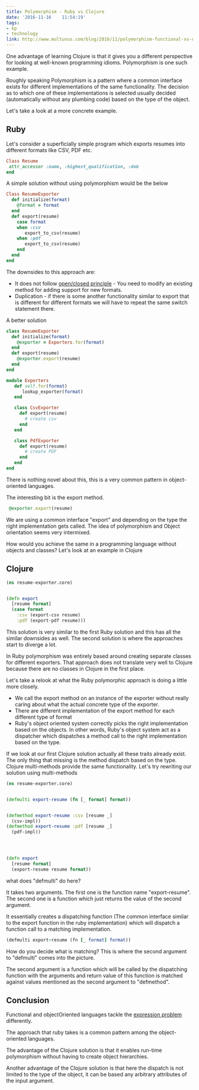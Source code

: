 ```yaml
---
title: Polymorphism - Ruby vs Clojure
date: '2016-11-16	 11:54:19'
tags:
- kp
- technology
link: http://www.multunus.com/blog/2016/11/polymorphism-functional-vs-object-oriented/
---
```


One advantage of learning Clojure is that it gives you a different perspective for looking at well-known programming idioms. Polymorphism is one such example.

Roughly speaking Polymorphism is a pattern where a common interface exists for different implementations of the same functionality. The decision as to which one of these implementations is selected usually decided (automatically without any plumbing code) based on the type of the object.

Let's take a look at a more concrete example.

## Ruby

Let's consider a superficially simple program which exports resumes into different formats like CSV, PDF etc.


~~~ruby
Class Resume
 attr_accessor :name, :highest_qualification, :dob
end
~~~

A simple solution without using polymorphism would be the below

~~~ruby
Class ResumeExporter
  def initialize(format)
    @format = format
  end
  def export(resume)
    case format
    when :csv
       export_to_csv(resume)
    when :pdf
       export_to_csv(resume)
    end
  end
end
~~~


The downsides to this approach are:


* It does not follow [open/closed principle](https://en.wikipedia.org/wiki/Open/closed_principle) - You need to modify an existing method for adding support for new formats.
* Duplication -  if there is some another functionality similar to export that is different for different formats we will have to repeat the same switch statement there.


A better solution


~~~Ruby
class ResumeExporter
  def initialize(format)
    @exporter = Exporters.for(format)
  end
  def export(resume)
    @exporter.export(resume)
  end
end
~~~


~~~Ruby
module Exporters
   def self.for(format)
      lookup_exporter(format)
   end

   class CsvExporter
     def export(resume)
       # create csv
     end
   end

   class PdfExporter
     def export(resume)
       # create PDF
     end
   end
end
~~~


There is nothing novel about this, this is a very common pattern in object-oriented languages.


The interesting bit is the export method.
~~~ruby
 @exporter.export(resume)
~~~

We are using a common interface "export" and depending on the type the right implementation gets called. The idea of polymorphism and Object orientation seems very intermixed.


How would you achieve the same in a programming language without objects and classes? Let's look at an example in Clojure

## Clojure

~~~clojure  
(ns resume-exporter.core)


(defn export
  [resume format]
  (case format
    :csv (export-csv resume)
    :pdf (export-pdf resume)))

~~~


This solution is very similar to the first Ruby solution and this has all the similar downsides as well. The second solution is where the approaches start to diverge a lot.

In Ruby polymorphism was entirely based around creating separate classes for different exporters. That approach does not translate very well to Clojure because there are no classes in Clojure in the first place.


Let's take a relook at what the Ruby polymorphic approach is doing a little more closely.


* We call the export method on an instance of the exporter without really caring about what the actual concrete type of the exporter.
* There are different implementation of the export method for each different type of format
* Ruby's object oriented system correctly picks the right implementation based on the objects. In other words, Ruby's object system act as a dispatcher which dispatches a method call to the right implementation based on the type.


If we look at our first Clojure solution actually all these traits already exist. The only thing that missing is the method dispatch based on the type. Clojure multi-methods provide the same functionality. Let's try rewriting our solution using multi-methods


~~~clojure  
(ns resume-exporter.core)


(defmulti export-resume (fn [_ format] format))


(defmethod export-resume :csv [resume _]
  (csv-impl))
(defmethod export-resume :pdf [resume _]
  (pdf-impl))




(defn export
  [resume format]
  (export-resume resume format))

~~~


what does "defmulti" do here?

It takes two arguments. The first one is the function name "export-resume". The second one is a function which just returns the value of the second argument.

It essentially creates a dispatching function (The common interface similar to the export function in the ruby implementation) which will dispatch a function call to a matching implementation.

~~~ruby
(defmulti export-resume (fn [_ format] format))
~~~

How do you decide what is matching? This is where the second argument to "defmulti" comes into the picture.

The second argument is a function which will be called by the dispatching function with the arguments and return value of this function is matched against values mentioned as the second argument to "defmethod".

## Conclusion

Functional and objectOriented languages tackle the [expression problem](http://wiki.c2.com/?ExpressionProblem) differently.

The approach that ruby takes is a common pattern among the object-oriented languages.

The advantage of the Clojure solution is that it enables run-time polymorphism without having to create object hierarchies.

Another advantage of the Clojure solution is that here the dispatch is not limited to the type of the object, it can be based any arbitrary attributes of the input argument.
